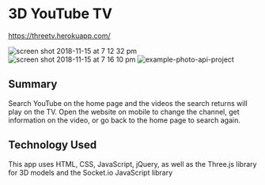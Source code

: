 
# 3D YouTube TV

https://threetv.herokuapp.com/

![screen shot 2018-11-15 at 7 12 32 pm](https://user-images.githubusercontent.com/37096198/48589667-8da2c680-e90a-11e8-871b-fbd3860c684a.png)
![screen shot 2018-11-15 at 7 16 10 pm](https://user-images.githubusercontent.com/37096198/48589788-0d309580-e90b-11e8-9b5c-220ae789c7cb.png)
![example-photo-api-project](https://user-images.githubusercontent.com/37096198/48589598-356bc480-e90a-11e8-9a35-8673d902b050.png)

## Summary

Search YouTube on the home page and the videos the search returns will play on the TV. Open the website on mobile to change the channel, get information on the video, or go back to the home page to search again.

## Technology Used

This app uses HTML, CSS, JavaScript, jQuery, as well as the Three.js library for 3D models and the Socket.io JavaScript library
